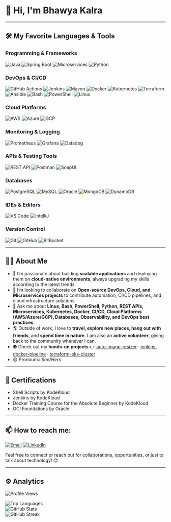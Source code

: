 # 👋 Hi, I'm Bhawya Kalra

------------

## 🛠 My Favorite Languages & Tools  

### Programming & Frameworks  
![Java](https://img.shields.io/badge/-Java-007396?style=flat&logo=java&logoColor=white) 
![Spring Boot](https://img.shields.io/badge/-SpringBoot-6DB33F?style=flat&logo=spring-boot&logoColor=white) 
![Microservices](https://img.shields.io/badge/-Microservices-FF6F00?style=flat&logo=cloud&logoColor=white) 
![Python](https://img.shields.io/badge/-Python-3776AB?style=flat&logo=python&logoColor=white) 

### DevOps & CI/CD
![GitHub Actions](https://img.shields.io/badge/-GitHub_Actions-2088FF?style=flat&logo=github-actions&logoColor=white) ![Jenkins](https://img.shields.io/badge/-Jenkins-D24939?style=flat&logo=jenkins&logoColor=white) ![Maven](https://img.shields.io/badge/-Maven-C71A36?style=flat&logo=apache-maven&logoColor=white) ![Docker](https://img.shields.io/badge/-Docker-2496ED?style=flat&logo=docker&logoColor=white) ![Kubernetes](https://img.shields.io/badge/-Kubernetes-326CE5?style=flat&logo=kubernetes&logoColor=white) ![Terraform](https://img.shields.io/badge/-Terraform-623CE4?style=flat&logo=terraform&logoColor=white) ![Ansible](https://img.shields.io/badge/-Ansible-EE0000?style=flat&logo=ansible&logoColor=white) ![Bash](https://img.shields.io/badge/-Bash-4EAA25?style=flat&logo=gnu-bash&logoColor=white) ![PowerShell](https://img.shields.io/badge/-PowerShell-012456?style=flat&logo=powershell&logoColor=white) ![Linux](https://img.shields.io/badge/-Linux-FCC624?style=flat&logo=linux&logoColor=black)

### Cloud Platforms
![AWS](https://img.shields.io/badge/-AWS-232F3E?style=flat&logo=amazon-aws&logoColor=white) ![Azure](https://img.shields.io/badge/-Azure-0078D7?style=flat&logo=microsoft-azure&logoColor=white) ![GCP](https://img.shields.io/badge/-Google_Cloud-4285F4?style=flat&logo=google-cloud&logoColor=white)

### Monitoring & Logging
![Prometheus](https://img.shields.io/badge/-Prometheus-E6522C?style=flat&logo=prometheus&logoColor=white) ![Grafana](https://img.shields.io/badge/-Grafana-F46800?style=flat&logo=grafana&logoColor=white) ![Datadog](https://img.shields.io/badge/-Datadog-3A49FF?style=flat&logo=datadog&logoColor=white)

### APIs & Testing Tools
![REST API](https://img.shields.io/badge/-REST_API-FF6C37?style=flat&logo=rest-api&logoColor=white) ![Postman](https://img.shields.io/badge/-Postman-FF6C37?style=flat&logo=postman&logoColor=white) ![SoapUI](https://img.shields.io/badge/-SoapUI-6A1B9A?style=flat&logo=soapui&logoColor=white)

### Databases
![PostgreSQL](https://img.shields.io/badge/-PostgreSQL-336791?style=flat&logo=postgresql&logoColor=white) ![MySQL](https://img.shields.io/badge/-MySQL-4479A1?style=flat&logo=mysql&logoColor=white) ![Oracle](https://img.shields.io/badge/-Oracle-F80000?style=flat&logo=oracle&logoColor=white) ![MongoDB](https://img.shields.io/badge/-MongoDB-47A248?style=flat&logo=mongodb&logoColor=white) ![DynamoDB](https://img.shields.io/badge/-DynamoDB-4053D6?style=flat&logo=amazondynamodb&logoColor=white)

### IDEs & Editors
![VS Code](https://img.shields.io/badge/-VS_Code-0078D7?style=flat&logo=visual-studio-code&logoColor=white) ![IntelliJ](https://img.shields.io/badge/-IntelliJ-000000?style=flat&logo=intellij-idea&logoColor=white)

### Version Control
![Git](https://img.shields.io/badge/-Git-F05032?style=flat&logo=git&logoColor=white) ![GitHub](https://img.shields.io/badge/-GitHub-181717?style=flat&logo=github&logoColor=white) ![BitBucket](https://img.shields.io/badge/-BitBucket-0052CC?style=flat&logo=bitbucket&logoColor=white)

------------


## 👩‍💻 About Me


- 🔭  I’m passionate about building **scalable applications** and deploying them on **cloud-native environments**, always upgrading my skills according to the latest trends.  
- 🤖 I’m looking to collaborate on **Open-source DevOps, Cloud, and Microservices projects** to contribute automation, CI/CD pipelines, and cloud infrastructure solutions.  
- 💬  Ask me about **Linux, Bash, PowerShell, Python, REST APIs, Microservices, Kubernetes, Docker, CI/CD, Cloud Platforms (AWS/Azure/GCP), Databases, Observability, and DevOps best practices**.
- 🌎 Outside of work, I love to **travel, explore new places, hang out with friends**, and **spend time in nature**. I am also an **active volunteer**, giving back to the community whenever I can.
- 👽 Check out my **hands-on projects** 👉 [auto-image-resizer](https://github.com/Bhawya97/auto-image-resizer) · [jenkins-docker-pipeline](https://github.com/Bhawya97/jenkins-docker-pipeline)  · [terraform-eks-cluster](https://github.com/Bhawya97/terraform-eks-cluster) 
- 😄 Pronouns: *She/Hers*  

---

## 📜 Certifications

- Shell Scripts by KodeKloud
- Jenkins by KodeKloud
- Docker Training Course for the Absolute Beginner by KodeKloud
- OCI Foundations by Oracle

----------

## 📫 How to reach me: 

[![Email](https://img.shields.io/badge/-Email-D14836?style=flat&logo=gmail&logoColor=white)](mailto:bhawyakalra97@gmail.com) [![LinkedIn](https://img.shields.io/badge/-LinkedIn-0077B5?style=flat&logo=linkedin&logoColor=white)](https://www.linkedin.com/in/bhawya-kalra/)

Feel free to connect or reach out for collaborations, opportunities, or just to talk about technology! 😊

---

## ⚙️ Analytics  

![Profile Views](https://komarev.com/ghpvc/?username=bhawya97&style=flat-square)  

![Top Languages](https://github-readme-stats.vercel.app/api/top-langs/?username=bhawya97&layout=compact&theme=radical)  
![GitHub Stats](https://github-readme-stats.vercel.app/api?username=bhawya97&show_icons=true&theme=radical)  
![GitHub Streak](https://github-readme-streak-stats.herokuapp.com/?user=bhawya97&theme=radical)  

